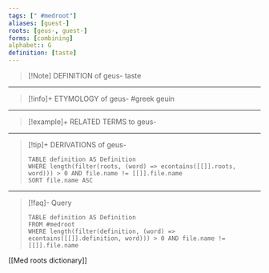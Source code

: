```yaml
---
tags: [" #medroot"]
aliases: [guest-]
roots: [geus-, guest-]
forms: [combining]
alphabet:: G
definition: [taste]
---
```

>[!Note] DEFINITION of geus-
>taste
_____
>[!info]+ ETYMOLOGY of geus-
>#greek geuin
_____
>[!example]+ RELATED TERMS to geus-
>
_____
>[!tip]+ DERIVATIONS of geus-
>```dataview
>TABLE definition AS Definition 
>WHERE length(filter(roots, (word) => econtains([[]].roots, word))) > 0 AND file.name != [[]].file.name
>SORT file.name ASC
>```
____
>[!faq]- Query
>```dataview
>TABLE definition AS Definition
>FROM #medroot
>WHERE length(filter(definition, (word) => econtains([[]].definition, word))) > 0 AND file.name != [[]].file.name
>```

[[Med roots dictionary]]